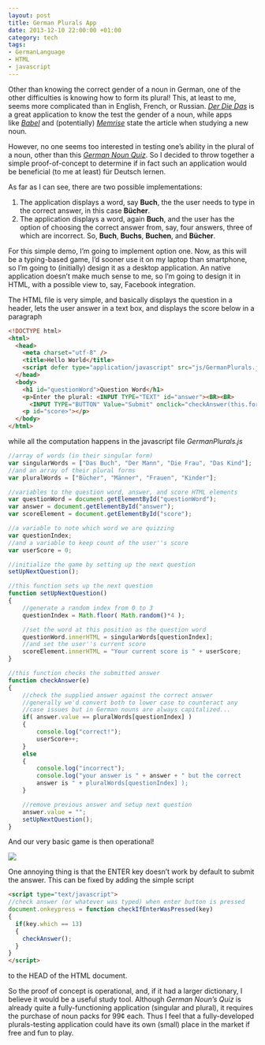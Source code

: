 ```yaml
---
layout: post
title: German Plurals App
date: 2013-12-10 22:00:00 +01:00
category: tech
tags:
- GermanLanguage
- HTML
- javascript
---
```

Other than knowing the correct gender of a noun in German, one of the other difficulties is knowing how to form its plural! This, at least to me, seems more complicated than in English, French, or Russian. [*Der Die Das*](https://itunes.apple.com/us/app/der-die-das/id548055880?mt=8) is a great application to know the test the gender of a noun, while apps like [*Babel*](https://www.babbel.com) and (potentially) [*Memrise*](https://www.memrise.com/) state the article when studying a new noun.

However, no one seems too interested in testing one’s ability in the plural of a noun, other than this [*German Noun Quiz*](http://www.helloresolven.com/portfolio/german-nouns-quiz/). So I decided to throw together a simple proof-of-concept to determine if in fact such an application would be beneficial (to me at least) für Deutsch lernen.

As far as I can see, there are two possible implementations:

1. The application displays a word, say **Buch**, the the user needs to type in the correct answer, in this case **Bücher**.
2. The application displays a word, again **Buch**, and the user has the option of choosing the correct answer from, say, four answers, three of which are incorrect. So, **Buch**, **Buchs**, **Buchen**, and **Bücher**.

For this simple demo, I’m going to implement option one. Now, as this will be a typing-based game, I’d sooner use it on my laptop than smartphone, so I’m going to (initially) design it as a desktop application. An native application doesn’t make much sense to me, so I’m going to design it in HTML, with a possible view to, say, Facebook integration.

The HTML file is very simple, and basically displays the question in a header, lets the user answer in a text box, and displays the score below in a paragraph

```html
<!DOCTYPE html>
<html>
  <head>
    <meta charset="utf-8" />
    <title>Hello World</title>
    <script defer type="application/javascript" src="js/GermanPlurals.js"></script>
  </head>
  <body>
    <h1 id="questionWord">Question Word</h1>
    <p>Enter the plural: <INPUT TYPE="TEXT" id="answer"><BR><BR>
      <INPUT TYPE="BUTTON" Value="Submit" onclick="checkAnswer(this.form)"></p>
    <p id="score>"></p>
  </body>
</html>
```

while all the computation happens in the javascript file *GermanPlurals.js*

```js
//array of words (in their singular form)
var singularWords = ["Das Buch", "Der Mann", "Die Frau", "Das Kind"];
//and an array of their plural forms
var pluralWords = ["Bücher", "Männer", "Frauen", "Kinder"];

//variables to the question word, answer, and score HTML elements
var questionWord = document.getElementById("questionWord");
var answer = document.getElementById("answer");
var scoreElement = document.getElementById("score");

//a variable to note which word we are quizzing
var questionIndex;
//and a variable to keep count of the user''s score
var userScore = 0;

//initialize the game by setting up the next question
setUpNextQuestion();

//this function sets up the next question
function setUpNextQuestion()
{
    //generate a random index from 0 to 3
    questionIndex = Math.floor( Math.random()*4 );

    //set the word at this position as the question word
    questionWord.innerHTML = singularWords[questionIndex];
    //and set the user''s current score
    scoreElement.innerHTML = "Your current score is " + userScore;
}

//this function checks the submitted answer
function checkAnswer(e)
{
    //check the supplied answer against the correct answer
    //generally we'd convert both to lower case to counteract any
    //case issues but in German nouns are always capitalized...
    if( answer.value == pluralWords[questionIndex] )
    {
        console.log("correct!");
        userScore++;
    }
    else
    {
        console.log("incorrect");
        console.log("your answer is " + answer + " but the correct
        answer is " + pluralWords[questionIndex] );
    }

    //remove previous answer and setup next question
    answer.value = "";
    setUpNextQuestion();
}
```

And our very basic game is then operational!

![]({{site.baseurl}}/assets/images/posts/2013/13-12-10/01.png)

One annoying thing is that the ENTER key doesn’t work by default to submit the answer. This can be fixed by adding the simple script

```html
<script type="text/javascript">
//check answer (or whatever was typed) when enter button is pressed
document.onkeypress = function checkIfEnterWasPressed(key)
{
  if(key.which == 13)
  {
    checkAnswer();
  }
}
</script>
```

to the HEAD of the HTML document.

So the proof of concept is operational, and, if it had a larger dictionary, I believe it would be a useful study tool. Although *German Noun’s Quiz* is already quite a fully-functioning application (singular and plural), it requires the purchase of noun packs for 99¢ each. Thus I feel that a fully-developed plurals-testing application could have its own (small) place in the market if free and fun to play.
